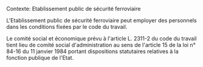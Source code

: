 Contexte: Etablissement public de sécurité ferroviaire

L'Etablissement public de sécurité ferroviaire peut employer des personnels dans les conditions fixées par le code du travail.

Le comité social et économique prévu à l'article L. 2311-2 du code du travail tient lieu de comité social d'administration au sens de l'article 15 de la loi n° 84-16 du 11 janvier 1984 portant dispositions statutaires relatives à la fonction publique de l'Etat.